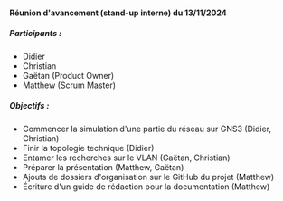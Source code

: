 #### Réunion d'avancement (stand-up interne) du 13/11/2024

##### Participants :
- Didier
- Christian
- Gaëtan (Product Owner)
- Matthew (Scrum Master)

##### Objectifs :
- Commencer la simulation d'une partie du réseau sur GNS3 (Didier, Christian)
- Finir la topologie technique (Didier)
- Entamer les recherches sur le VLAN (Gaëtan, Christian)
- Préparer la présentation (Matthew, Gaëtan)
- Ajouts de dossiers d'organisation sur le GitHub du projet (Matthew)
- Écriture d'un guide de rédaction pour la documentation (Matthew)